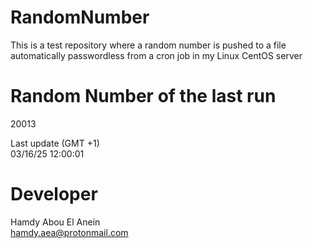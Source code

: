 # RandomNumber    
This is a test repository where a random number is pushed to a file automatically passwordless from a cron job in my Linux CentOS server    
# Random Number of the last run   
20013
      
Last update (GMT +1)    
03/16/25 12:00:01
# Developer    
Hamdy Abou El Anein   
hamdy.aea@protonmail.com
